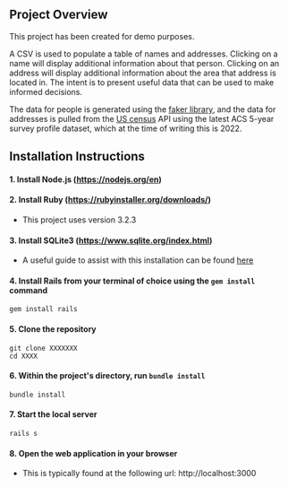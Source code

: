 ## Project Overview

This project has been created for demo purposes. 

A CSV is used to populate a table of names and addresses. Clicking on a name will display additional information about that person. Clicking on an address will display additional information about the area that address is located in. The intent is to present useful data that can be used to make informed decisions.

The data for people is generated using the [faker library](https://github.com/faker-ruby/faker), and the data for addresses is pulled from the [US census](https://www.census.gov/programs-surveys/acs) API using the latest ACS 5-year survey profile dataset, which at the time of writing this is 2022.

## Installation Instructions

#### 1. Install Node.js (https://nodejs.org/en)

#### 2. Install Ruby (https://rubyinstaller.org/downloads/)
- This project uses version 3.2.3

#### 3. Install SQLite3 (https://www.sqlite.org/index.html)
- A useful guide to assist with this installation can be found [here](https://www.tutorialspoint.com/sqlite/sqlite_installation.htm)

#### 4. Install Rails from your terminal of choice using the `gem install` command
```shell
gem install rails
```

#### 5. Clone the repository
```shell
git clone XXXXXXX
cd XXXX
```

#### 6. Within the project's directory, run `bundle install`
```shell
bundle install
```

#### 7. Start the local server
```shell
rails s
```

#### 8. Open the web application in your browser
- This is typically found at the following url: http://localhost:3000